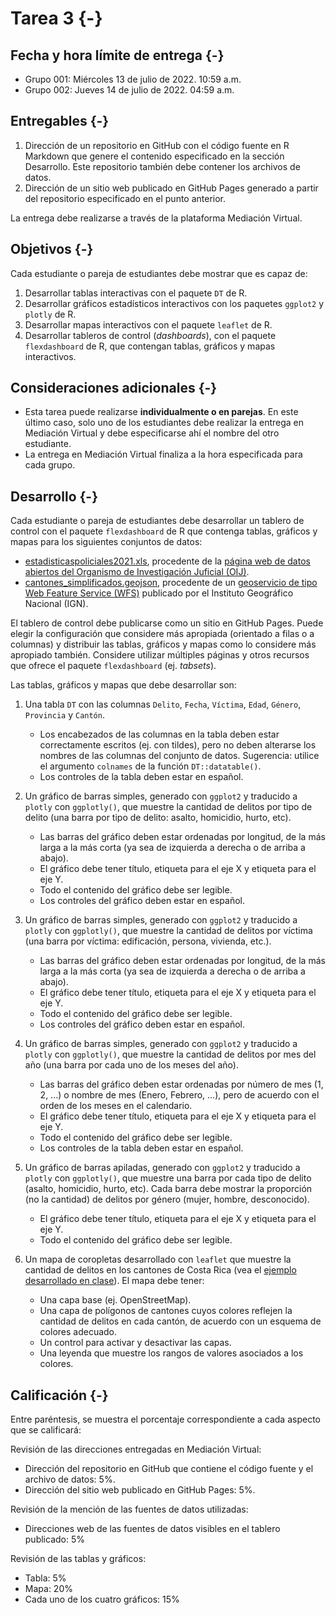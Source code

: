 # Tarea 3 {-}

## Fecha y hora límite de entrega {-}
- Grupo 001: Miércoles 13 de julio de 2022. 10:59 a.m.
- Grupo 002: Jueves 14 de julio de 2022. 04:59 a.m.

## Entregables {-}
1. Dirección de un repositorio en GitHub con el código fuente en R Markdown que genere el contenido especificado en la sección Desarrollo. Este repositorio también debe contener los archivos de datos.
2. Dirección de un sitio web publicado en GitHub Pages generado a partir del repositorio especificado en el punto anterior. 

La entrega debe realizarse a través de la plataforma Mediación Virtual.

## Objetivos {-}
Cada estudiante o pareja de estudiantes debe mostrar que es capaz de:

1. Desarrollar tablas interactivas con el paquete `DT` de R.
2. Desarrollar gráficos estadísticos interactivos con los paquetes `ggplot2` y `plotly` de R.
3. Desarrollar mapas interactivos con el paquete `leaflet` de R. 
4. Desarrollar tableros de control (*dashboards*), con el paquete `flexdashboard` de R, que contengan tablas, gráficos y mapas interactivos.

## Consideraciones adicionales {-}
- Esta tarea puede realizarse **individualmente o en parejas**. En este último caso, solo uno de los estudiantes debe realizar la entrega en Mediación Virtual y debe especificarse ahí el nombre del otro estudiante.
- La entrega en Mediación Virtual finaliza a la hora especificada para cada grupo.

## Desarrollo {-}
Cada estudiante o pareja de estudiantes debe desarrollar un tablero de control con el paquete `flexdashboard` de R que contenga tablas, gráficos y mapas para los siguientes conjuntos de datos:

- [estadisticaspoliciales2021.xls](datos/oij/estadisticas-policiales/estadisticaspoliciales2021.xls), procedente de la [página web de datos abiertos del Organismo de Investigación Juficial (OIJ)](https://sitiooij.poder-judicial.go.cr/index.php/ayuda/servicios-policiales/servicios-a-organizaciones/indice-de-transparencia-del-sector-publico-costarricense/datos-abiertos). 
- [cantones_simplificados.geojson](datos/ign/delimitacion-territorial-administrativa/cantones_simplificados.geojson), procedente de un [geoservicio de tipo Web Feature Service (WFS)](http://geos.snitcr.go.cr/be/IGN_5/wfs) publicado por el Instituto Geográfico Nacional (IGN).

El tablero de control debe publicarse como un sitio en GitHub Pages. Puede elegir la configuración que considere más apropiada (orientado a filas o a columnas) y distribuir las tablas, gráficos y mapas como lo considere más apropiado también. Considere utilizar múltiples páginas y otros recursos que ofrece el paquete `flexdashboard` (ej. *tabsets*).

Las tablas, gráficos y mapas que debe desarrollar son:

1. Una tabla `DT` con las columnas `Delito`, `Fecha`, `Víctima`, `Edad`, `Género`, `Provincia` y `Cantón`.
    - Los encabezados de las columnas en la tabla deben estar correctamente escritos (ej. con tildes), pero no deben alterarse los nombres de las columnas del conjunto de datos. Sugerencia: utilice el argumento `colnames` de la función `DT::datatable()`.
    - Los controles de la tabla deben estar en español.
    
2. Un gráfico de barras simples, generado con `ggplot2` y traducido a `plotly` con `ggplotly()`, que muestre la cantidad de delitos por tipo de delito (una barra por tipo de delito: asalto, homicidio, hurto, etc).
    - Las barras del gráfico deben estar ordenadas por longitud, de la más larga a la más corta (ya sea de izquierda a derecha o de arriba a abajo).
    - El gráfico debe tener título, etiqueta para el eje X y etiqueta para el eje Y.
    - Todo el contenido del gráfico debe ser legible.
    - Los controles del gráfico deben estar en español.    
    
3. Un gráfico de barras simples, generado con `ggplot2` y traducido a `plotly` con `ggplotly()`, que muestre la cantidad de delitos por víctima (una barra por víctima: edificación, persona, vivienda, etc.).
    - Las barras del gráfico deben estar ordenadas por longitud, de la más larga a la más corta (ya sea de izquierda a derecha o de arriba a abajo).
    - El gráfico debe tener título, etiqueta para el eje X y etiqueta para el eje Y.
    - Todo el contenido del gráfico debe ser legible.
    - Los controles del gráfico deben estar en español.    

4. Un gráfico de barras simples, generado con `ggplot2` y traducido a `plotly` con `ggplotly()`, que muestre la cantidad de delitos por mes del año (una barra por cada uno de los meses del año).
    - Las barras del gráfico deben estar ordenadas por número de mes (1, 2, ...) o nombre de mes (Enero, Febrero, ...), pero de acuerdo con el orden de los meses en el calendario.
    - El gráfico debe tener título, etiqueta para el eje X y etiqueta para el eje Y.
    - Todo el contenido del gráfico debe ser legible.
    - Los controles de la tabla deben estar en español.
    
5. Un gráfico de barras apiladas, generado con `ggplot2` y traducido a `plotly` con `ggplotly()`, que muestre una barra por cada tipo de delito (asalto, homicidio, hurto, etc). Cada barra debe mostrar la proporción (no la cantidad) de delitos por género (mujer, hombre, desconocido).
    - El gráfico debe tener título, etiqueta para el eje X y etiqueta para el eje Y.
    - Todo el contenido del gráfico debe ser legible.

6. Un mapa de coropletas desarrollado con `leaflet` que muestre la cantidad de delitos en los cantones de Costa Rica (vea el [ejemplo desarrollado en clase](https://gf0604-procesamientodatosgeograficos.github.io/2022-i/operaciones-con-datos-de-atributos.html#en-cantones)). El mapa debe tener:
    - Una capa base (ej. OpenStreetMap).
    - Una capa de polígonos de cantones cuyos colores reflejen la cantidad de delitos en cada cantón, de acuerdo con un esquema de colores adecuado.
    - Un control para activar y desactivar las capas.
    - Una leyenda que muestre los rangos de valores asociados a los colores.

## Calificación {-}
Entre paréntesis, se muestra el porcentaje correspondiente a cada aspecto que se calificará:

Revisión de las direcciones entregadas en Mediación Virtual:  
- Dirección del repositorio en GitHub que contiene el código fuente y el archivo de datos: 5%.  
- Dirección del sitio web publicado en GitHub Pages: 5%.  

Revisión de la mención de las fuentes de datos utilizadas:  
- Direcciones web de las fuentes de datos visibles en el tablero publicado: 5%

Revisión de las tablas y gráficos:  
- Tabla: 5%  
- Mapa: 20%  
- Cada uno de los cuatro gráficos: 15%  
